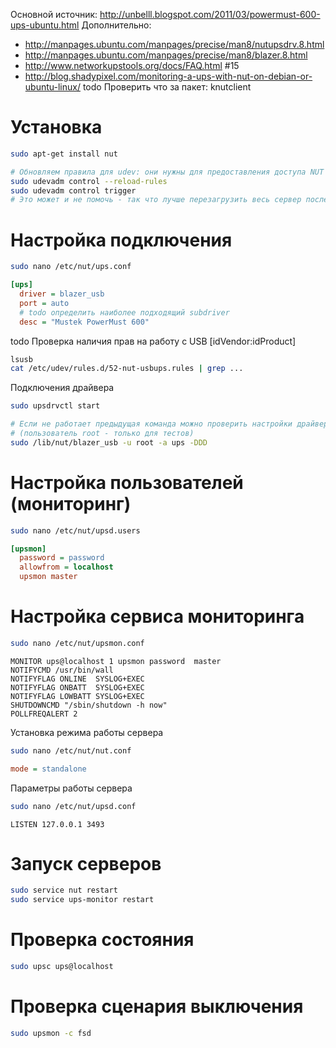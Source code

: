 Основной источник: http://unbelll.blogspot.com/2011/03/powermust-600-ups-ubuntu.html
Дополнительно:
* http://manpages.ubuntu.com/manpages/precise/man8/nutupsdrv.8.html
* http://manpages.ubuntu.com/manpages/precise/man8/blazer.8.html
* http://www.networkupstools.org/docs/FAQ.html #15
* http://blog.shadypixel.com/monitoring-a-ups-with-nut-on-debian-or-ubuntu-linux/
todo Проверить что за пакет: knutclient

# Установка
```bash
sudo apt-get install nut

# Обновляем правила для udev: они нужны для предоставления доступа NUT к нужному USB порту
sudo udevadm control --reload-rules
sudo udevadm control trigger
# Это может и не помочь - так что лучше перезагрузить весь сервер после установки NUT
```

# Настройка подключения
```bash
sudo nano /etc/nut/ups.conf
```
```ini
[ups]
  driver = blazer_usb
  port = auto
  # todo определить наиболее подходящий subdriver
  desc = "Mustek PowerMust 600"
```

todo Проверка наличия прав на работу с USB [idVendor:idProduct]
```bash
lsusb
cat /etc/udev/rules.d/52-nut-usbups.rules | grep ...
```

Подключения драйвера
```bash
sudo upsdrvctl start

# Если не работает предыдущая команда можно проверить настройки драйвера командой
# (пользователь root - только для тестов)
sudo /lib/nut/blazer_usb -u root -a ups -DDD
```

# Настройка пользователей (мониторинг)
```bash
sudo nano /etc/nut/upsd.users
```
```ini
[upsmon]
  password = password
  allowfrom = localhost
  upsmon master
```

# Настройка сервиса мониторинга
```bash
sudo nano /etc/nut/upsmon.conf
```
```
MONITOR ups@localhost 1 upsmon password  master
NOTIFYCMD /usr/bin/wall
NOTIFYFLAG ONLINE  SYSLOG+EXEC
NOTIFYFLAG ONBATT  SYSLOG+EXEC
NOTIFYFLAG LOWBATT SYSLOG+EXEC
SHUTDOWNCMD "/sbin/shutdown -h now"
POLLFREQALERT 2
```

Установка режима работы сервера
```bash
sudo nano /etc/nut/nut.conf
```
```ini
mode = standalone
```

Параметры работы сервера
```bash
sudo nano /etc/nut/upsd.conf
```
```
LISTEN 127.0.0.1 3493
```

# Запуск серверов
```bash
sudo service nut restart
sudo service ups-monitor restart
```

# Проверка состояния
```bash
sudo upsc ups@localhost
```

# Проверка сценария выключения
```bash
sudo upsmon -c fsd
```
